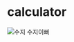 # calculator
![수지](http://mimgnews2.naver.net/image/421/2015/03/23/1283120_article_99_20150323165608.jpg)
수지이뻐
